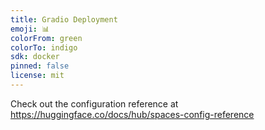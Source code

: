 ```yaml
---
title: Gradio Deployment
emoji: 📊
colorFrom: green
colorTo: indigo
sdk: docker
pinned: false
license: mit
---
```


Check out the configuration reference at https://huggingface.co/docs/hub/spaces-config-reference

